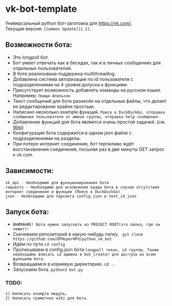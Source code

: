 # vk-bot-template
Универсальный python бот-заготовка для https://vk.com/. \
Текущая версия: ``[Common Update][1.2]``.
## Возможности бота:
* Это longpoll бот.
* Бот умеет отвечать как в беседах, так и в личных сообщениях для отдельных пользователей.
* В боте реализована поддержка multithreading.
* Добавлена система авторизации по id пользователя с подразделениями на 4 уровня допуска к функциям. 
* Присутствует возможность добавлять команды на русском языке. Например: ```Поищи Апельсин```
* Текст сообщений для бота разнесён на отдельные файлы, что делает их редактирование крайне простым.
* Написано несколько example функций. ```Поиск в DuckDuckGo, отправка сообщения пользователя от имени группы, отправка help сообщения.```
* Добавление функций для бота является очень простой задачей. (см. [Wiki](https://github.com/OPHoperHPO/vk-bot-template/wiki/%D0%98%D0%BD%D1%81%D1%82%D1%80%D1%83%D0%BA%D1%86%D0%B8%D0%B8#%D0%98%D0%BD%D1%81%D1%82%D1%80%D1%83%D0%BA%D1%86%D0%B8%D1%8F-%D0%BF%D0%BE-%D0%B4%D0%BE%D0%B1%D0%B0%D0%B2%D0%BB%D0%B5%D0%BD%D0%B8%D1%8E-%D0%BD%D0%BE%D0%B2%D1%8B%D1%85-%D1%84%D1%83%D0%BD%D0%BA%D1%86%D0%B8%D0%B9))
* Конфигурация бота содержится в одном json файле с подразделениями на разделы.
* При потере интернет соединения, бот терпиливо ждёт восстановления соединения, посылая раз в две минуты GET запрос к vk.com.
## Зависимости:
```
vk_api - Необходимо для функционирования бота
requests - Необходимо для исключения краша бота в случае отсутствия интернет соединения и функции (Поиск в DuckDuckGo)
json - Необходимо для парсинга config.json и text_id.json
```
## Запуск бота:
* ``ВНИМАНИЕ! Бота нужно запускать из PROJECT ROOT(это папка, где он лежит)!``
* Скачиваем репозиторий в какую-нибудь папку. ``` git clone https://github.com/OPHoperHPO/python_vk_bot```
* Идём по пути ```cd config```
* Прописываем в config.json бота
`longpoll токен, id группы. Также необходимо вписать id админа в bot_creator для доступа ко всем функциям бота.`
* Возвращаемся в корневую директорию. ```cd ..```
* Запускаем бота. ```python3 bot.py```

### TODO:
```
1) Написать example модуль.
2) Написать грамотное wiki для бота.
```
